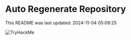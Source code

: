 # Auto Regenerate Repository

This README was last updated: 2024-11-04 05:09:25

 ![TryHackMe](https://tryhackme.com/badge/533634)